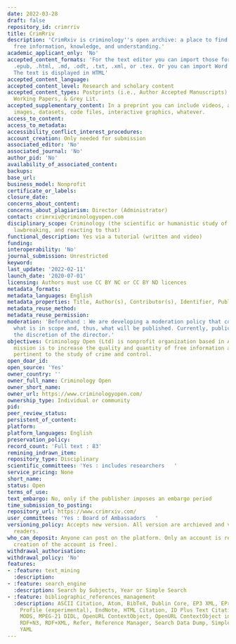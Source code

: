 ```yaml
---
date: 2022-03-28
draft: false
repository_id: crimrriv
title: CrimRriv
description: 'CrimRxiv is criminology''s open archive: a place to find and provide
  free information, knowledge, and understanding.'
academic_applicant_only: 'No'
accepted_content_formats: 'For the text editor you can import those formats : .docx,
  .epub, .html, .md, .odt, .txt, .xml, or .tex. Or you can import Word or PDF file.
  The text is displayed in HTML'
accepted_content_language:
accepted_content_level: Research and scholary content
accepted_content_types: Postprints (i.e., Author Accepted Manuscripts), Preprints,
  Working Papers, & Grey Lit.
accepted_supplementary_content: In a preprint you can include videos, audio clips,
  images, datasets, code files, interactive graphics, whatever.
access_to_content:
access_to_metadata:
accessibility_conflict_interest_procedures:
account_creation: Only needed for submission
associated_editor: 'No'
associated_journal: 'No'
author_pid: 'No'
availability_of_associated_content:
backups:
base_url:
business_model: Nonprofit
certificate_or_labels:
closure_date:
concerns_about_content:
concerns_about_plagiarism: Director (Administrator)
contact: crimrxiv@criminologyopen.com
disciplinary_scope: Criminology (the scientific or humanistic study of lawmaking,
  lawbreaking, and reacting to that)
functional_description: Yes via a tutorial (written and video)
funding:
interoperability: 'No'
journal_submission: Unrestricted
keyword:
last_update: '2022-02-11'
launch_date: '2020-07-01'
licensing: Authors must use CC BY NC or CC BY ND licences
metadata_formats:
metadata_languages: English
metadata_properties: Title, Author(s), Contributor(s), Identifier, Published on,
metadata_reuse_method:
metadata_reuse_permission:
moderation: 'Beforehand : We are developing a moderation policy that concretely specifies
  what is in scope and, thus, what will be published. Currently, publication is at
  the discretion of the director.'
objectives: Criminology Open (Ltd) is nonprofit organization based in Atlanta. Our
  mission is to increase the quality and quantity of free information and knowledge
  pertinent to the study of crime and control.
open_doar_id:
open_source: 'Yes'
owner_country: ''
owner_full_name: Criminology Open
owner_short_name:
owner_url: https://www.criminologyopen.com/
ownership_type: Individual or community
pid:
peer_review_status:
persistent_of_content:
platform:
platform_languages: English
preservation_policy:
record_count: 'Full text : 83'
remining_indrawn_item:
repository_type: Disciplinary
scientific_committees: 'Yes : includes researchers   '
service_pricing: None
short_name:
status: Open
terms_of_use:
text_embargo: No, only if the publisher imposes an embargo period
time_submission_to_posting:
repository_url: https://www.crimrxiv.com/
user_committees: 'Yes : Board of Ambassadors   '
versioning_policy: Accepts new version. All version are archieved and visible for
  readers.
who_can_deposit: Anyone can post on the platform. Only an account is required ( The
  creation of the account is free).
withdrawal_authorisation:
withdrawal_policy: 'No'
features:
- :feature: text_mining
  :description:
- :feature: search_engine
  :description: Search by Subjects, Year or Simple Search
- :feature: bibliographic_references_management
  :description: ASCII Citation, Atom, BibTeX, Dublin Core, EP3 XML, EPrints Application
    Profile (experimental), EndNote, HTML Citation, ID Plus Text Citation, JSON, METS,
    MODS, MPEG-21 DIDL, OpenURL ContextObject, OpenURL ContextObject in Span, RDF+N-Triples,
    RDF+N3, RDF+XML, Refer, Reference Manager, Search Data Dump, Simple Metadata,
    YAML
---
```



